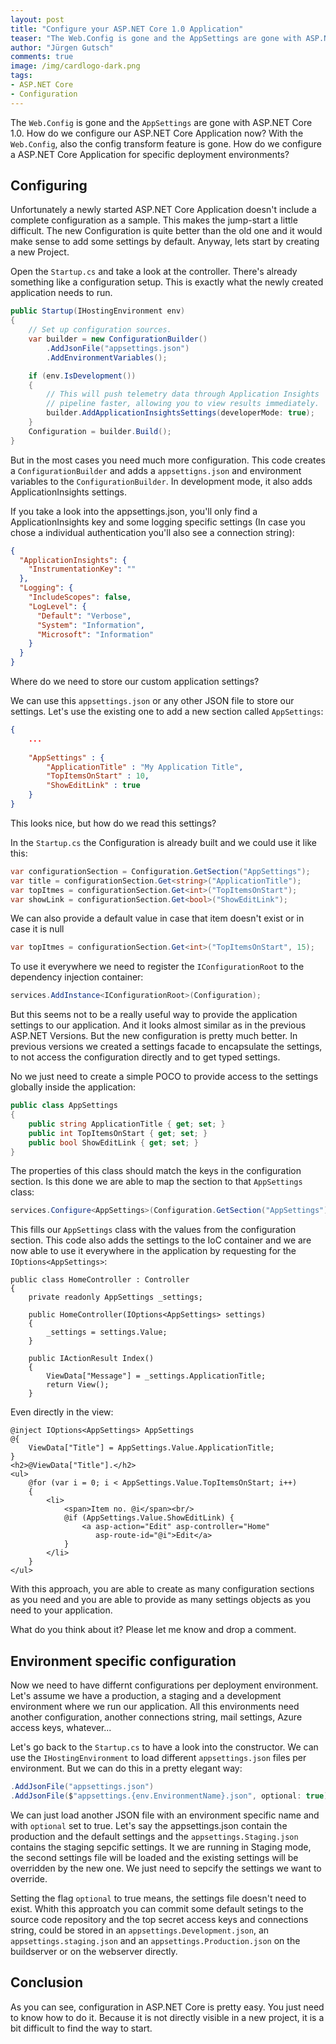 ```yaml
--- 
layout: post
title: "Configure your ASP.​NET Core 1.0 Application"
teaser: "The Web.Config is gone and the AppSettings are gone with ASP.NET Core 1.0. How do we configure our ASP.NET Core Application now? With the Web.Config, also the config transform feature is gone. How do we configure a ASP.NET Core Application for specific deployment environments?"
author: "Jürgen Gutsch"
comments: true
image: /img/cardlogo-dark.png
tags: 
- ASP.NET Core
- Configuration
---
```


The `Web.Config` is gone and the `AppSettings` are gone with ASP.NET Core 1.0. How do we configure our ASP.NET Core Application now? With the `Web.Config`, also the config transform feature is gone. How do we configure a ASP.NET Core Application for specific deployment environments?

## Configuring

Unfortunately a newly started ASP.NET Core Application doesn't include a complete configuration as a sample. This makes the jump-start a little difficult. The new Configuration is quite better than the old one and it would make sense to add some settings by default. Anyway, lets start by creating a new Project.

Open the `Startup.cs` and take a look at the controller. There's already something like a configuration setup. This is exactly what the newly created application needs to run. 

~~~ csharp 
public Startup(IHostingEnvironment env)
{
    // Set up configuration sources.
    var builder = new ConfigurationBuilder()
        .AddJsonFile("appsettings.json")
        .AddEnvironmentVariables();

    if (env.IsDevelopment())
    {
        // This will push telemetry data through Application Insights 
        // pipeline faster, allowing you to view results immediately.
        builder.AddApplicationInsightsSettings(developerMode: true);
    }
    Configuration = builder.Build();
}
~~~

But in the most cases you need much more configuration. This code creates a `ConfigurationBuilder` and adds a `appsettigns.json` and environment variables to the `ConfigurationBuilder`. In development mode, it also adds ApplicationInsights settings.

If you take a look into the appsettings.json, you'll only find a ApplicationInsights key and some logging specific settings (In case you chose a individual authentication you'll also see a connection string):

~~~ json
{
  "ApplicationInsights": {
    "InstrumentationKey": ""
  },
  "Logging": {
    "IncludeScopes": false,
    "LogLevel": {
      "Default": "Verbose",
      "System": "Information",
      "Microsoft": "Information"
    }
  }
}
~~~

Where do we need to store our custom application settings?

We can use this `appsettings.json` or any other JSON file to store our settings. Let's use the existing one to add a new section called `AppSettings`:

~~~ json
{
    ...
    
    "AppSettings" : {
        "ApplicationTitle" : "My Application Title",
        "TopItemsOnStart" : 10,
        "ShowEditLink" : true
    }
}
~~~

This looks nice, but how do we read this settings?

In the `Startup.cs` the Configuration is already built and we could use it like this:

~~~ csharp
var configurationSection = Configuration.GetSection("AppSettings");
var title = configurationSection.Get<string>("ApplicationTitle");
var topItmes = configurationSection.Get<int>("TopItemsOnStart");
var showLink = configurationSection.Get<bool>("ShowEditLink");
~~~

We can also provide a default value in case that item doesn't exist or in case it is null

~~~ csharp
var topItmes = configurationSection.Get<int>("TopItemsOnStart", 15);
~~~

To use it everywhere we need to register the `IConfigurationRoot` to the dependency injection container:

~~~ csharp
services.AddInstance<IConfigurationRoot>(Configuration);
~~~

But this seems not to be a really useful way to provide the application settings to our application. And it looks almost similar as in the previous ASP.NET Versions. But the new configuration is pretty much better. In previous versions we created a settings facade to encapsulate the settings, to not access the configuration directly and to get typed settings.

No we just need to create a simple POCO to provide access to the settings globally inside the application:

~~~ csharp
public class AppSettings
{
    public string ApplicationTitle { get; set; }
    public int TopItemsOnStart { get; set; }
    public bool ShowEditLink { get; set; }
}
~~~

The properties of this class should match the keys in the configuration section. Is this done we are able to map the section to that `AppSettings` class:

~~~ csharp
services.Configure<AppSettings>(Configuration.GetSection("AppSettings"));
~~~

This fills our `AppSettings` class with the values from the configuration section. This code also adds the settings to the IoC container and we are now able to use it everywhere in the application by requesting for the `IOptions<AppSettings>`:

~~~ csharo
public class HomeController : Controller
{
    private readonly AppSettings _settings;

    public HomeController(IOptions<AppSettings> settings)
    {
        _settings = settings.Value;
    }

    public IActionResult Index()
    {
        ViewData["Message"] = _settings.ApplicationTitle;
        return View();
    }
~~~

Even directly in the view:

~~~ aspnet
@inject IOptions<AppSettings> AppSettings
@{
    ViewData["Title"] = AppSettings.Value.ApplicationTitle;
}
<h2>@ViewData["Title"].</h2>
<ul>
    @for (var i = 0; i < AppSettings.Value.TopItemsOnStart; i++)
    {
        <li>
            <span>Item no. @i</span><br/>
            @if (AppSettings.Value.ShowEditLink) {
                <a asp-action="Edit" asp-controller="Home"
                   asp-route-id="@i">Edit</a>
            }
        </li>
    }
</ul>
~~~

With this approach, you are able to create as many configuration sections as you need and you are able to provide as many settings objects as you need to your application.

What do you think about it? Please let me know and drop a comment.

## Environment specific configuration

Now we need to have differnt configurations per deployment environment. Let's assume we have a production, a staging and a development environment where we run our application. All this environments need another configuration, another connections string, mail settings, Azure access keys, whatever...

Let's go back to the `Startup.cs` to have a look into the constructor. We can use the `IHostingEnvironment` to load different `appsettings.json` files per environment. But we can do this in a pretty elegant way:

~~~ csharp
.AddJsonFile("appsettings.json")
.AddJsonFile($"appsettings.{env.EnvironmentName}.json", optional: true)
~~~

We can just load another JSON file with an environment specific name and with `optional` set to true. Let's say the appsettings.json contain the production and the default settings and the `appsettings.Staging.json` contains the staging sepcific settings. It we are running in Staging mode, the second settings file will be loaded and the existing settings will be overridden by the new one. We just need to sepcify the settings we want to override.

Setting the flag `optional` to true means, the settings file doesn't need to exist. Whith this approatch you can commit some default setings to the source code repository and the top secret access keys and connections string, could be stored in an `appsettings.Development.json`, an `appsettings.staging.json` and an `appsettings.Production.json`
on the buildserver or on the webserver directly. 

## Conclusion

As you can see, configuration in ASP.NET Core is pretty easy. You just need to know how to do it. Because it is not directly visible in a new project, it is a bit difficult to find the way to start.
